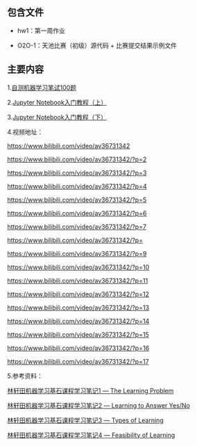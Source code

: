 ## 包含文件

- hw1：第一周作业

- O2O-1：天池比赛（初级）源代码 + 比赛提交结果示例文件

## 主要内容

1.[自测机器学习笔试100题](https://mp.weixin.qq.com/s/zdnQeoG6YzupWA9ZBCG5fA)



2.[Jupyter Notebook入门教程（上）](https://mp.weixin.qq.com/s/O2nTGOtqGR-V33-YJgPgJQ)

3.[Jupyter Notebook入门教程（下）](https://mp.weixin.qq.com/s/AwSzkjlpwvdUzh6CmHq6AQ)

4.视频地址：

https://www.bilibili.com/video/av36731342

https://www.bilibili.com/video/av36731342/?p=2

https://www.bilibili.com/video/av36731342/?p=3

https://www.bilibili.com/video/av36731342/?p=4

https://www.bilibili.com/video/av36731342/?p=5

https://www.bilibili.com/video/av36731342/?p=6

https://www.bilibili.com/video/av36731342/?p=7

https://www.bilibili.com/video/av36731342/?p=

https://www.bilibili.com/video/av36731342/?p=9

https://www.bilibili.com/video/av36731342/?p=10

https://www.bilibili.com/video/av36731342/?p=11

https://www.bilibili.com/video/av36731342/?p=12

https://www.bilibili.com/video/av36731342/?p=13

https://www.bilibili.com/video/av36731342/?p=14

https://www.bilibili.com/video/av36731342/?p=15

https://www.bilibili.com/video/av36731342/?p=16

https://www.bilibili.com/video/av36731342/?p=17

5.参考资料：

[林轩田机器学习基石课程学习笔记1 — The Learning Problem](https://redstonewill.com/65/)

[林轩田机器学习基石课程学习笔记2 — Learning to Answer Yes/No](https://redstonewill.com/70/)

[林轩田机器学习基石课程学习笔记3 — Types of Learning](https://redstonewill.com/73/)

[林轩田机器学习基石课程学习笔记4 — Feasibility of Learning](https://redstonewill.com/77/)




